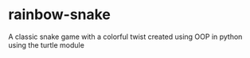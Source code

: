 # rainbow-snake
A classic snake game with a colorful twist created using OOP in python using the turtle module

